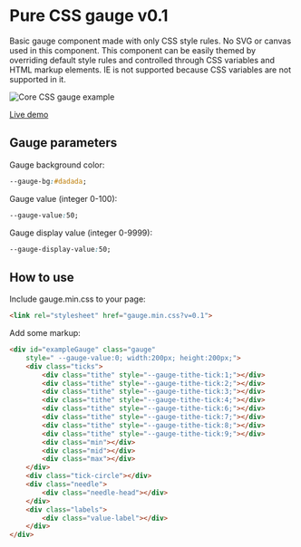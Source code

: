 # Pure CSS gauge v0.1
Basic gauge component made with only CSS style rules. No SVG or canvas used in this component. This component can be easily themed by overriding default style rules and controlled through CSS variables and HTML markup elements. IE is not supported because CSS variables are not supported in it.

![Core CSS gauge example](http://cssgauge.peukalo.net/cssgauge.png)

[Live demo](http://cssgauge.peukalo.net/)

## Gauge parameters
Gauge background color:
```css
--gauge-bg:#dadada;
```

Gauge value (integer 0-100):
```css
--gauge-value:50;
```

Gauge display value (integer 0-9999):
```css
--gauge-display-value:50;
```

## How to use
Include gauge.min.css to your page:

```html
<link rel="stylesheet" href="gauge.min.css?v=0.1">
```
Add some markup:
```html
<div id="exampleGauge" class="gauge" 
    style=" --gauge-value:0; width:200px; height:200px;">
    <div class="ticks">
        <div class="tithe" style="--gauge-tithe-tick:1;"></div>
        <div class="tithe" style="--gauge-tithe-tick:2;"></div>
        <div class="tithe" style="--gauge-tithe-tick:3;"></div>
        <div class="tithe" style="--gauge-tithe-tick:4;"></div>
        <div class="tithe" style="--gauge-tithe-tick:6;"></div>
        <div class="tithe" style="--gauge-tithe-tick:7;"></div>
        <div class="tithe" style="--gauge-tithe-tick:8;"></div>
        <div class="tithe" style="--gauge-tithe-tick:9;"></div>
        <div class="min"></div>
        <div class="mid"></div>
        <div class="max"></div>
    </div>
    <div class="tick-circle"></div>
    <div class="needle">
        <div class="needle-head"></div>
    </div>
    <div class="labels">
        <div class="value-label"></div>
    </div>
</div>
```
